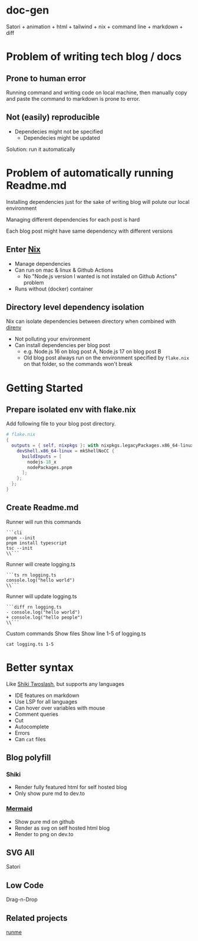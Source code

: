 # doc-gen
Satori + animation + html + tailwind + nix + command line + markdown + diff

# Problem of writing tech blog / docs

## Prone to human error
Running command and writing code on local machine,
then manually copy and paste the command to markdown is prone to error.

## Not (easily) reproducible
- Dependecies might not be specified
  - Dependecies might be updated

Solution: run it automatically

# Problem of automatically running Readme.md

Installing dependencies just for the sake of writing blog will polute our local environment

Managing different dependencies for each post is hard

Each blog post might have same dependency with different versions

## Enter [Nix](https://github.com/NixOS/nix)
- Manage dependencies
- Can run on mac & linux & Github Actions
  - No "Node.js version I wanted is not instaled on Github Actions" problem
- Runs without (docker) container

## Directory level dependency isolation
Nix can isolate dependencies between directory when combined with [direnv](https://direnv.net/)
- Not polluting your environment
- Can install dependencies per blog post
  - e.g. Node.js 16 on blog post A, Node.js 17 on blog post B
  - Old blog post always run on the environment specified by `flake.nix` on that folder, so the commands won't break

# Getting Started

## Prepare isolated env with flake.nix

Add following file to your blog post directory.
```nix
# flake.nix
{
  outputs = { self, nixpkgs }: with nixpkgs.legacyPackages.x86_64-linux; {
    devShell.x86_64-linux = mkShellNoCC {
      buildInputs = [
        nodejs-18_x
        nodePackages.pnpm
      ];
    };
  };
}
```

## Create Readme.md

Runner will run this commands
```
```cli
pnpm --init
pnpm install typescript
tsc --init
\\```
```

Runner will create logging.ts
```
```ts rn logging.ts
console.log("hello world")
\\```
```

Runner will update logging.ts
```
```diff rn logging.ts
- console.log("hello world")
+ console.log("hello people")
\\```
```

Custom commands
Show files
Show line 1-5 of logging.ts
```rn
cat logging.ts 1-5
```

# Better syntax
Like [Shiki Twoslash](https://shikijs.github.io/twoslash/),
but supports any languages
- IDE features on markdown
- Use LSP for all languages
- Can hover over variables with mouse
- Comment queries
- Cut
- Autocomplete
- Errors
- Can `cat` files

## Blog polyfill

### Shiki
- Render fully featured html for self hosted blog
- Only show pure md to dev.to

### [Mermaid](https://github.com/mermaid-js/mermaid)
- Show pure md on github
- Render as svg on self hosted html blog
- Render to png on dev.to

## SVG All
Satori

## Low Code
Drag-n-Drop

## Related projects
[runme](https://github.com/stateful/runme)

